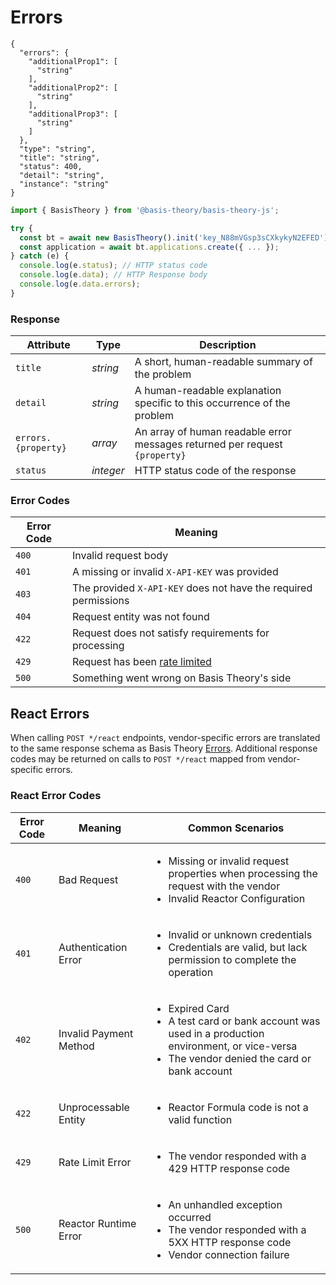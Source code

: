 # Errors

```shell
{
  "errors": {
    "additionalProp1": [
      "string"
    ],
    "additionalProp2": [
      "string"
    ],
    "additionalProp3": [
      "string"
    ]
  },
  "type": "string",
  "title": "string",
  "status": 400,
  "detail": "string",
  "instance": "string"
}
```

```javascript
import { BasisTheory } from '@basis-theory/basis-theory-js';

try {
  const bt = await new BasisTheory().init('key_N88mVGsp3sCXkykyN2EFED');
  const application = await bt.applications.create({ ... });
} catch (e) {
  console.log(e.status); // HTTP status code
  console.log(e.data); // HTTP Response body
  console.log(e.data.errors);
}

```

### Response

Attribute | Type | Description
--------- | ---- | -----------
`title` | *string* | A short, human-readable summary of the problem
`detail` | *string* | A human-readable explanation specific to this occurrence of the problem
`errors.{property}` | *array* | An array of human readable error messages returned per request `{property}`
`status` | *integer* | HTTP status code of the response

### Error Codes

Error Code | Meaning
---------- | -------
`400` | Invalid request body
`401` | A missing or invalid `X-API-KEY` was provided
`403` | The provided `X-API-KEY` does not have the required permissions
`404` | Request entity was not found
`422` | Request does not satisfy requirements for processing
`429` | Request has been [rate limited](#limits)
`500` | Something went wrong on Basis Theory's side


## React Errors

When calling `POST */react` endpoints, vendor-specific errors are translated to the same
response schema as Basis Theory [Errors](#response). Additional response codes may be returned
on calls to `POST */react` mapped from vendor-specific errors.

### React Error Codes

Error Code | Meaning | Common Scenarios
---------- | ------- | ----------------
`400` | Bad Request | <ul><li>Missing or invalid request properties when processing the request with the vendor</li><li>Invalid Reactor Configuration</li></ul>
`401` | Authentication Error | <ul><li>Invalid or unknown credentials</li><li>Credentials are valid, but lack permission to complete the operation</li></ul>
`402` | Invalid Payment Method | <ul><li>Expired Card</li><li>A test card or bank account was used in a production environment, or vice-versa</li><li>The vendor denied the card or bank account</li></ul>
`422` | Unprocessable Entity | <ul><li>Reactor Formula code is not a valid function</li></ul>
`429` | Rate Limit Error | <ul><li>The vendor responded with a 429 HTTP response code</li></ul>
`500` | Reactor Runtime Error | <ul><li>An unhandled exception occurred</li><li>The vendor responded with a 5XX HTTP response code</li><li>Vendor connection failure</li></ul>
